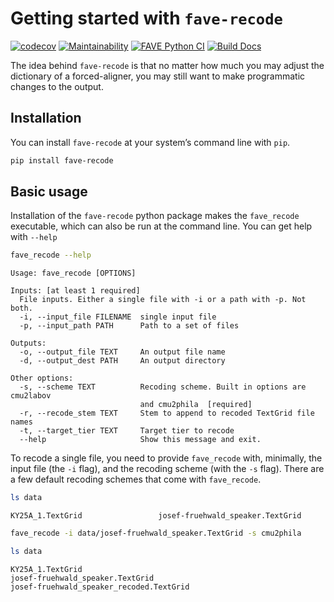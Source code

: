# Getting started with `fave-recode`

[![codecov](https://codecov.io/gh/Forced-Alignment-and-Vowel-Extraction/fave-recode/graph/badge.svg?token=C23B1H3DAX)](https://codecov.io/gh/Forced-Alignment-and-Vowel-Extraction/fave-recode)
[![Maintainability](https://api.codeclimate.com/v1/badges/2375ddfef5d77ba1681d/maintainability.png)](https://codeclimate.com/github/Forced-Alignment-and-Vowel-Extraction/fave-recode/maintainability)
[![FAVE Python
CI](https://github.com/Forced-Alignment-and-Vowel-Extraction/fave-recode/actions/workflows/test-and-run.yml/badge.svg?branch=dev)](https://github.com/Forced-Alignment-and-Vowel-Extraction/fave-recode/actions/workflows/test-and-run.yml)
[![Build
Docs](https://github.com/Forced-Alignment-and-Vowel-Extraction/fave-recode/actions/workflows/build-docs.yml/badge.svg)](https://forced-alignment-and-vowel-extraction.github.io/fave-recode/)

The idea behind `fave-recode` is that no matter how much you may adjust
the dictionary of a forced-aligner, you may still want to make
programmatic changes to the output.

## Installation

You can install `fave-recode` at your system’s command line with `pip`.

``` bash
pip install fave-recode
```

## Basic usage

Installation of the `fave-recode` python package makes the `fave_recode`
executable, which can also be run at the command line. You can get help
with `--help`

``` bash
fave_recode --help
```

    Usage: fave_recode [OPTIONS]

    Inputs: [at least 1 required]
      File inputs. Either a single file with -i or a path with -p. Not both.
      -i, --input_file FILENAME  single input file
      -p, --input_path PATH      Path to a set of files

    Outputs:
      -o, --output_file TEXT     An output file name
      -d, --output_dest PATH     An output directory

    Other options:
      -s, --scheme TEXT          Recoding scheme. Built in options are cmu2labov
                                 and cmu2phila  [required]
      -r, --recode_stem TEXT     Stem to append to recoded TextGrid file names
      -t, --target_tier TEXT     Target tier to recode
      --help                     Show this message and exit.

To recode a single file, you need to provide `fave_recode` with,
minimally, the input file (the `-i` flag), and the recoding scheme (with
the `-s` flag). There are a few default recoding schemes that come with
`fave_recode`.

``` bash
ls data
```

    KY25A_1.TextGrid                 josef-fruehwald_speaker.TextGrid

``` bash
fave_recode -i data/josef-fruehwald_speaker.TextGrid -s cmu2phila

ls data
```

    KY25A_1.TextGrid
    josef-fruehwald_speaker.TextGrid
    josef-fruehwald_speaker_recoded.TextGrid
